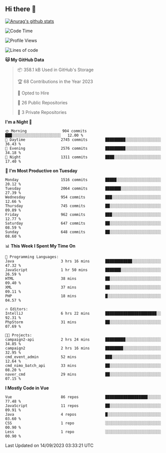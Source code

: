 ## Hi there 👋

[![Anurag's github stats](https://github-readme-stats.vercel.app/api?username=Songwonseok)](https://github.com/anuraghazra/github-readme-stats)



<!--START_SECTION:waka-->
![Code Time](http://img.shields.io/badge/Code%20Time-2%2C510%20hrs%2044%20mins-blue)

![Profile Views](http://img.shields.io/badge/Profile%20Views-0-blue)

![Lines of code](https://img.shields.io/badge/From%20Hello%20World%20I%27ve%20Written-35.0%20million%20lines%20of%20code-blue)

**🐱 My GitHub Data** 

> 📦 358.1 kB Used in GitHub's Storage 
 > 
> 🏆 68 Contributions in the Year 2023
 > 
> 💼 Opted to Hire
 > 
> 📜 26 Public Repositories 
 > 
> 🔑 3 Private Repositories 
 > 
**I'm a Night 🦉** 

```text
🌞 Morning                904 commits         ███░░░░░░░░░░░░░░░░░░░░░░   12.00 % 
🌆 Daytime                2745 commits        █████████░░░░░░░░░░░░░░░░   36.43 % 
🌃 Evening                2576 commits        █████████░░░░░░░░░░░░░░░░   34.18 % 
🌙 Night                  1311 commits        ████░░░░░░░░░░░░░░░░░░░░░   17.40 % 
```
📅 **I'm Most Productive on Tuesday** 

```text
Monday                   1516 commits        █████░░░░░░░░░░░░░░░░░░░░   20.12 % 
Tuesday                  2064 commits        ███████░░░░░░░░░░░░░░░░░░   27.39 % 
Wednesday                954 commits         ███░░░░░░░░░░░░░░░░░░░░░░   12.66 % 
Thursday                 745 commits         ██░░░░░░░░░░░░░░░░░░░░░░░   09.89 % 
Friday                   962 commits         ███░░░░░░░░░░░░░░░░░░░░░░   12.77 % 
Saturday                 647 commits         ██░░░░░░░░░░░░░░░░░░░░░░░   08.59 % 
Sunday                   648 commits         ██░░░░░░░░░░░░░░░░░░░░░░░   08.60 % 
```


📊 **This Week I Spent My Time On** 

```text
💬 Programming Languages: 
Java                     3 hrs 16 mins       ████████████░░░░░░░░░░░░░   47.32 % 
JavaScript               1 hr 50 mins        ███████░░░░░░░░░░░░░░░░░░   26.59 % 
HTML                     38 mins             ██░░░░░░░░░░░░░░░░░░░░░░░   09.40 % 
XML                      37 mins             ██░░░░░░░░░░░░░░░░░░░░░░░   09.11 % 
PHP                      18 mins             █░░░░░░░░░░░░░░░░░░░░░░░░   04.57 % 

🔥 Editors: 
IntelliJ                 6 hrs 22 mins       ███████████████████████░░   92.31 % 
PhpStorm                 31 mins             ██░░░░░░░░░░░░░░░░░░░░░░░   07.69 % 

🐱‍💻 Projects: 
campaign2-api            2 hrs 24 mins       █████████░░░░░░░░░░░░░░░░   34.85 % 
campaign2                2 hrs 16 mins       ████████░░░░░░░░░░░░░░░░░   32.95 % 
cmd_event_admin          52 mins             ███░░░░░░░░░░░░░░░░░░░░░░   12.64 % 
cmd_nimo_batch_api       33 mins             ██░░░░░░░░░░░░░░░░░░░░░░░   08.20 % 
naver_cmd                29 mins             ██░░░░░░░░░░░░░░░░░░░░░░░   07.15 % 
```

**I Mostly Code in Vue** 

```text
Vue                      86 repos            ███████████████████░░░░░░   77.48 % 
JavaScript               11 repos            ██░░░░░░░░░░░░░░░░░░░░░░░   09.91 % 
Java                     4 repos             █░░░░░░░░░░░░░░░░░░░░░░░░   03.60 % 
CSS                      1 repo              ░░░░░░░░░░░░░░░░░░░░░░░░░   00.90 % 
Less                     1 repo              ░░░░░░░░░░░░░░░░░░░░░░░░░   00.90 % 
```




 Last Updated on 14/09/2023 03:33:21 UTC
<!--END_SECTION:waka-->
